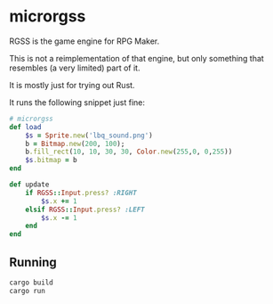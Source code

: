 microrgss
===================

RGSS is the game engine for RPG Maker.

This is not a reimplementation of that engine,
but only something that resembles (a very limited) part of it.

It is mostly just for trying out Rust.

It runs the following snippet just fine:

```ruby
# microrgss
def load
    $s = Sprite.new('lbq_sound.png')
    b = Bitmap.new(200, 100);
    b.fill_rect(10, 10, 30, 30, Color.new(255,0, 0,255))
    $s.bitmap = b
end

def update
    if RGSS::Input.press? :RIGHT
        $s.x += 1
    elsif RGSS::Input.press? :LEFT
        $s.x -= 1
    end
end
```


## Running

```bash
cargo build
cargo run
```